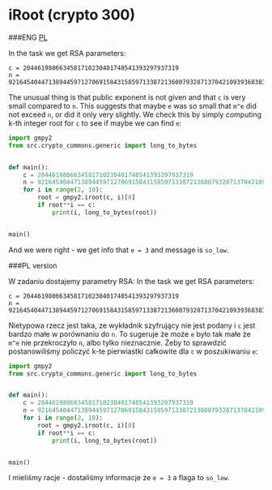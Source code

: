 # iRoot (crypto 300)

###ENG
[PL](#pl-version)

In the task we get RSA parameters:

```
c = 2044619806634581710230401748541393297937319
n = 92164540447138944597127069158431585971338721360079328713704210939368383094265948407248342716209676429509660101179587761913570951794712775006017595393099131542462929920832865544705879355440749903797967940767833598657143883346150948256232023103001435628434505839331854097791025034667912357133996133877280328143
```

The unusual thing is that public exponent is not given and that `c` is very small compared to `n`.
This suggests that maybe `e` was so small that `m^e` did not exceed `n`, or did it only very slightly.
We check this by simply computing k-th integer root for `c` to see if maybe we can find `e`:

```python
import gmpy2
from src.crypto_commons.generic import long_to_bytes


def main():
    c = 2044619806634581710230401748541393297937319
    n = 92164540447138944597127069158431585971338721360079328713704210939368383094265948407248342716209676429509660101179587761913570951794712775006017595393099131542462929920832865544705879355440749903797967940767833598657143883346150948256232023103001435628434505839331854097791025034667912357133996133877280328143
    for i in range(2, 10):
        root = gmpy2.iroot(c, i)[0]
        if root**i == c:
            print(i, long_to_bytes(root))


main()
```

And we were right - we get info that `e = 3` and message is `so_low`.

###PL version

W zadaniu dostajemy parametry RSA:
In the task we get RSA parameters:

```
c = 2044619806634581710230401748541393297937319
n = 92164540447138944597127069158431585971338721360079328713704210939368383094265948407248342716209676429509660101179587761913570951794712775006017595393099131542462929920832865544705879355440749903797967940767833598657143883346150948256232023103001435628434505839331854097791025034667912357133996133877280328143
```

Nietypowa rzecz jest taka, ze wykładnik szyfrujący nie jest podany i `c` jest bardzo małe w porównaniu do `n`.
To sugeruje że może `e` było tak małe że `m^e` nie przekroczyło `n`, albo tylko nieznacznie.
Żeby to sprawdzić postanowiliśmy policzyć k-te pierwiastki całkowite dla `c` w poszukiwaniu `e`:

```python
import gmpy2
from src.crypto_commons.generic import long_to_bytes


def main():
    c = 2044619806634581710230401748541393297937319
    n = 92164540447138944597127069158431585971338721360079328713704210939368383094265948407248342716209676429509660101179587761913570951794712775006017595393099131542462929920832865544705879355440749903797967940767833598657143883346150948256232023103001435628434505839331854097791025034667912357133996133877280328143
    for i in range(2, 10):
        root = gmpy2.iroot(c, i)[0]
        if root**i == c:
            print(i, long_to_bytes(root))


main()
```

I mieliśmy racje - dostaliśmy informacje że `e = 3` a flaga to `so_low`.

